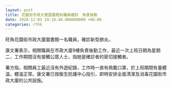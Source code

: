 ```yaml
---
layout: post
title: 花園街市政大廈圖書館有職員確診　負責後勤
date: 2020-12-05 19:18:40.000000000 +08:00
categories: rthk
---
```


旺角花園街市政大廈圖書館一名職員，確診新型肺炎。

康文署表示，相關職員在市政大廈9樓負責後勤工作，最近一次上班日期為星期二，工作期間沒有接觸公眾人士，指她是確診者的密切接觸者。

署方指，相關員工最近沒有外遊紀錄，工作時一直有佩戴口罩，於上班期間有量體溫，體溫正常。康文署已按衞生防護中心指引，即時安排全面清潔及消毒花園街市政大廈的公共設施。
